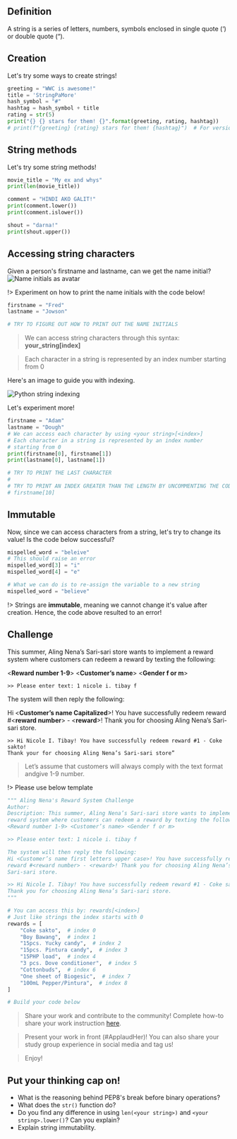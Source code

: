 ## Definition
A string is a series of letters, numbers, symbols enclosed in single quote (‘) or double quote (“).

## Creation
Let's try some ways to create strings!

```python
greeting = "WWC is awesome!"
title = 'StringPaMore'
hash_symbol = "#"
hashtag = hash_symbol + title
rating = str(5)
print("{} {} stars for them! {}".format(greeting, rating, hashtag))
# print(f"{greeting} {rating} stars for them! {hashtag}")  # For versions Python3.6
```

## String methods
Let's try some string methods!

```python
movie_title = "My ex and whys"
print(len(movie_title))

comment = "HINDI AKO GALIT!"
print(comment.lower())
print(comment.islower())

shout = "darna!"
print(shout.upper())
```

## Accessing string characters
Given a person's firstname and lastname, can we get the name initial?
![Name initials as avatar](https://i.stack.imgur.com/vBvgj.png)


!> Experiment on how to print the name initials with the code below!

```python
firstname = "Fred"
lastname = "Jowson"

# TRY TO FIGURE OUT HOW TO PRINT OUT THE NAME INITIALS
```

> We can access string characters through this syntax: **your_string[index]**

> Each character in a string is represented by an index number starting from 0

Here's an image to guide you with indexing.

![Python string indexing](https://developers.google.com/edu/python/images/hello.png)

Let's experiment more!

```python
firstname = "Adam"
lastname = "Dough"
# We can access each character by using <your string>[<index>]
# Each character in a string is represented by an index number
# starting from 0
print(firstname[0], firstname[1])
print(lastname[0], lastname[1])

# TRY TO PRINT THE LAST CHARACTER
#
# TRY TO PRINT AN INDEX GREATER THAN THE LENGTH BY UNCOMMENTING THE CODE BELOW
# firstname[10]

```

## Immutable

Now, since we can access characters from a string, let's try to change its value!
Is the code below successful?

```python
mispelled_word = "beleive"
# This should raise an error
mispelled_word[3] = "i"
mispelled_word[4] = "e"

# What we can do is to re-assign the variable to a new string
mispelled_word = "believe"
```

!> Strings are **immutable**, meaning we cannot change it's value after creation.
Hence, the code above resulted to an error!


## Challenge
This summer, Aling Nena’s Sari-sari store wants to implement a reward system
where customers can redeem a reward by texting the following:

<**Reward number 1-9**> <**Customer’s name**> <**Gender f or m**>

```shell
>> Please enter text: 1 nicole i. tibay f
```

The system will then reply the following:

Hi <**Customer’s name Capitalized**>! You have successfully redeem
reward #<**reward number**> - <**reward**>! Thank you for choosing Aling Nena’s Sari-sari store.

```shell
>> Hi Nicole I. Tibay! You have successfully redeem reward #1 - Coke sakto!
Thank your for choosing Aling Nena’s Sari-sari store”
```

> Let’s assume that customers will always comply with the text format andgive 1-9 number.

!> Please use below template

```python
""" Aling Nena's Reward System Challenge
Author:
Description: This summer, Aling Nena’s Sari-sari store wants to implement a
reward system where customers can redeem a reward by texting the following:
<Reward number 1-9> <Customer’s name> <Gender f or m>

>> Please enter text: 1 nicole i. tibay f

The system will then reply the following:
Hi <Customer’s name first letters upper case>! You have successfully redeem
reward #<reward number> - <reward>! Thank you for choosing Aling Nena’s
Sari-sari store.

>> Hi Nicole I. Tibay! You have successfully redeem reward #1 - Coke sakto!
Thank you for choosing Aling Nena’s Sari-sari store.
"""

# You can access this by: rewards[<index>]
# Just like strings the index starts with 0
rewards = [
    "Coke sakto",  # index 0
    "Boy Bawang",  # index 1
    "15pcs. Yucky candy",  # index 2
    "15pcs. Pintura candy",  # index 3
    "15PHP load",  # index 4
    "3 pcs. Dove conditioner",  # index 5
    "Cottonbuds",  # index 6
    "One sheet of Biogesic",  # index 7
    "100mL Pepper/Pintura",  # index 8
]

# Build your code below

```

> Share your work and contribute to the community! Complete how-to share your work instruction [here](getting_started/exercise_upload_step.md).

> Present your work in front (#ApplaudHer)! You can also share your study group experience in social media and tag us!

> Enjoy!


## Put your thinking cap on!

- What is the reasoning behind PEP8's break before binary operations?
- What does the `str()` function do?
- Do you find any difference in using `len(<your string>)` and `<your string>.lower()`? Can you explain?
- Explain string immutability.
